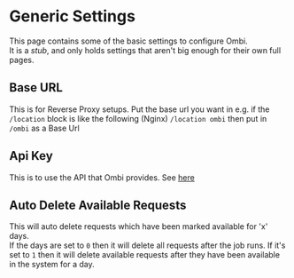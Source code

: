 # Generic Settings

This page contains some of the basic settings to configure Ombi.  
It is a _stub_, and only holds settings that aren't big enough for their own full pages.  

## Base URL

This is for Reverse Proxy setups. Put the base url you want in e.g. if the `/location` block is like the following (Nginx) `/location ombi` then put in `/ombi` as a Base Url

## Api Key

This is to use the API that Ombi provides. See [here](../../info/api-information)

## Auto Delete Available Requests

This will auto delete requests which have been marked available for 'x' days.  
If the days are set to `0` then it will delete all requests after the job runs. If it's set to `1` then it will delete available requests after they have been available in the system for a day.  
